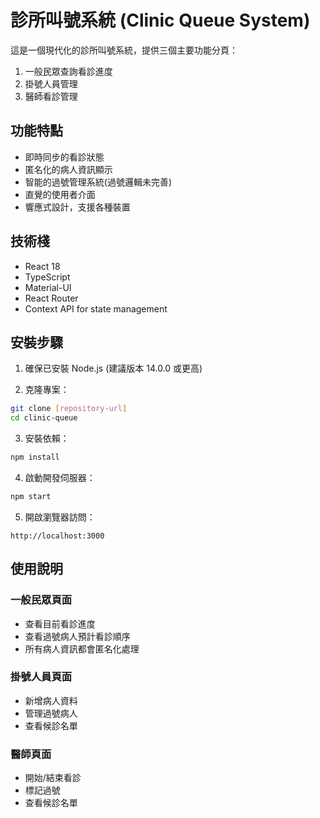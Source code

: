 # 診所叫號系統 (Clinic Queue System)

這是一個現代化的診所叫號系統，提供三個主要功能分頁：
1. 一般民眾查詢看診進度
2. 掛號人員管理
3. 醫師看診管理

## 功能特點

- 即時同步的看診狀態
- 匿名化的病人資訊顯示
- 智能的過號管理系統(過號邏輯未完善)
- 直覺的使用者介面
- 響應式設計，支援各種裝置

## 技術棧

- React 18
- TypeScript
- Material-UI
- React Router
- Context API for state management

## 安裝步驟

1. 確保已安裝 Node.js (建議版本 14.0.0 或更高)

2. 克隆專案：
```bash
git clone [repository-url]
cd clinic-queue
```

3. 安裝依賴：
```bash
npm install
```

4. 啟動開發伺服器：
```bash
npm start
```

5. 開啟瀏覽器訪問：
```
http://localhost:3000
```

## 使用說明

### 一般民眾頁面
- 查看目前看診進度
- 查看過號病人預計看診順序
- 所有病人資訊都會匿名化處理

### 掛號人員頁面
- 新增病人資料
- 管理過號病人
- 查看候診名單

### 醫師頁面
- 開始/結束看診
- 標記過號
- 查看候診名單
